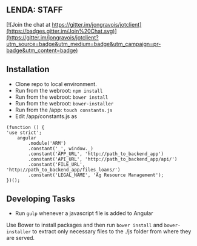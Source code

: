 ## LENDA: STAFF

[![Join the chat at https://gitter.im/jongravois/jotclient](https://badges.gitter.im/Join%20Chat.svg)](https://gitter.im/jongravois/jotclient?utm_source=badge&utm_medium=badge&utm_campaign=pr-badge&utm_content=badge)

## Installation

* Clone repo to local environment.
* Run from the webroot: ```npm install```  
* Run from the webroot: ```bower install```
* Run from the webroot: ```bower-installer```
* Run from the /app: ```touch constants.js```
* Edit /app/constants.js as
    
```
(function () {
'use strict';
    angular
        .module('ARM')
        .constant('_', window._)
        .constant('APP_URL', 'http://path_to_backend_app')
        .constant('API_URL', 'http://path_to_backend_app/api/')
        .constant('FILE_URL', 'http://path_to_backend_app/files_loans/')
        .constant('LEGAL_NAME', 'Ag Resource Management');
})();
```

## Developing Tasks

* Run ```gulp``` whenever a javascript file is added to Angular

Use Bower to install packages and then run ```bower install``` and ```bower-installer``` to extract only necessary files to the ./js folder from where they are served.
